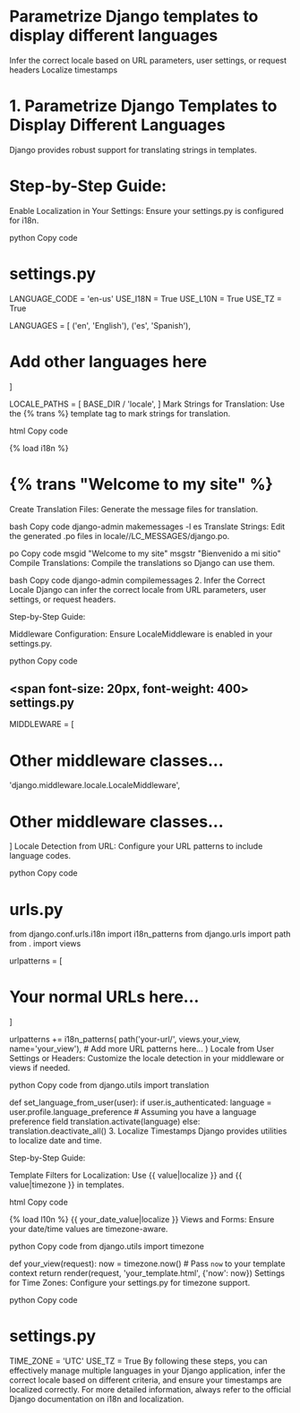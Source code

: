 # Parametrize Django templates to display different languages 
Infer the correct locale based on URL parameters, user settings, or request headers
Localize timestamps

# 1. Parametrize Django Templates to Display Different Languages

Django provides robust support for translating strings in templates.

# Step-by-Step Guide:
Enable Localization in Your Settings:
Ensure your settings.py is configured for i18n.

python
Copy code

# settings.py

LANGUAGE_CODE = 'en-us'
USE_I18N = True
USE_L10N = True
USE_TZ = True

LANGUAGES = [
('en', 'English'),
('es', 'Spanish'),

# Add other languages here

]

LOCALE_PATHS = [
BASE_DIR / 'locale',
]
Mark Strings for Translation:
Use the {% trans %} template tag to mark strings for translation.

html
Copy code

<!-- templates/your_template.html -->

{% load i18n %}

<h1>{% trans "Welcome to my site" %}</h1>
Create Translation Files:
Generate the message files for translation.

bash
Copy code
django-admin makemessages -l es
Translate Strings:
Edit the generated .po files in locale/<language>/LC_MESSAGES/django.po.

po
Copy code
msgid "Welcome to my site"
msgstr "Bienvenido a mi sitio"
Compile Translations:
Compile the translations so Django can use them.

bash
Copy code
django-admin compilemessages 2. Infer the Correct Locale
Django can infer the correct locale from URL parameters, user settings, or request headers.

Step-by-Step Guide:

Middleware Configuration:
Ensure LocaleMiddleware is enabled in your settings.py.

python
Copy code

## <span font-size: 20px, font-weight: 400> settings.py </span>

MIDDLEWARE = [

# Other middleware classes...

'django.middleware.locale.LocaleMiddleware',

# Other middleware classes...

]
Locale Detection from URL:
Configure your URL patterns to include language codes.

python
Copy code

#  urls.py

from django.conf.urls.i18n import i18n_patterns
from django.urls import path
from . import views

urlpatterns = [

# Your normal URLs here...

]

urlpatterns += i18n_patterns(
path('your-url/', views.your_view, name='your_view'), # Add more URL patterns here...
)
Locale from User Settings or Headers:
Customize the locale detection in your middleware or views if needed.

python
Copy code
from django.utils import translation

def set_language_from_user(user):
if user.is_authenticated:
language = user.profile.language_preference # Assuming you have a language preference field
translation.activate(language)
else:
translation.deactivate_all() 3. Localize Timestamps
Django provides utilities to localize date and time.

Step-by-Step Guide:

Template Filters for Localization:
Use {{ value|localize }} and {{ value|timezone }} in templates.

html
Copy code

<!-- templates/your_template.html -->

{% load l10n %}
{{ your_date_value|localize }}
Views and Forms:
Ensure your date/time values are timezone-aware.

python
Copy code
from django.utils import timezone

def your_view(request):
now = timezone.now() # Pass `now` to your template context
return render(request, 'your_template.html', {'now': now})
Settings for Time Zones:
Configure your settings.py for timezone support.

python
Copy code

# settings.py 

TIME_ZONE = 'UTC'
USE_TZ = True
By following these steps, you can effectively manage multiple languages in your Django application, infer the correct locale based on different criteria, and ensure your timestamps are localized correctly. For more detailed information, always refer to the official Django documentation on i18n and localization.
